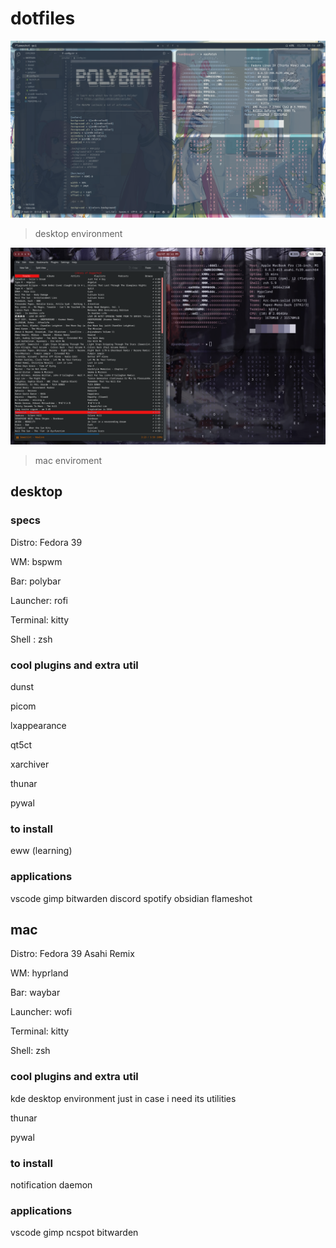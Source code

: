 # dotfiles

![current fedora desktop](desktop/images/fedoradesk.png)

> desktop environment

![current mac desktop](mac/images/desktop.png)

> mac enviroment

## desktop

### specs

Distro: Fedora 39

WM: bspwm

Bar: polybar

Launcher: rofi

Terminal: kitty

Shell : zsh

### cool plugins and extra util

dunst

picom

lxappearance

qt5ct

xarchiver

thunar

pywal

### to install

eww (learning)

### applications

vscode gimp bitwarden discord spotify obsidian flameshot

## mac

Distro: Fedora 39 Asahi Remix

WM: hyprland

Bar: waybar

Launcher: wofi

Terminal: kitty

Shell: zsh

### cool plugins and extra util

kde desktop environment just in case i need its utilities

thunar

pywal

### to install

notification daemon

### applications

vscode gimp ncspot bitwarden